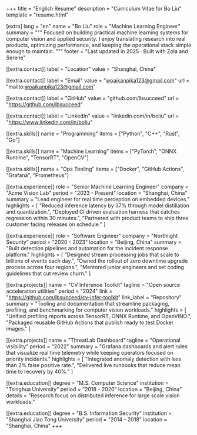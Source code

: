 +++
title = "English Resume"
description = "Curriculum Vitae for Bo Liu"
template = "resume.html"

[extra]
lang = "en"
name = "Bo Liu"
role = "Machine Learning Engineer"
summary = """
Focused on building practical machine learning systems for computer vision and applied security. I enjoy translating research into real products, optimizing performance, and keeping the operational stack simple enough to maintain.
"""
footer = "Last updated in 2025 · Built with Zola and Serene"

[[extra.contact]]
label = "Location"
value = "Shanghai, China"

[[extra.contact]]
label = "Email"
value = "woaikanpika123@gmail.com"
url = "mailto:woaikanpika123@gmail.com"

[[extra.contact]]
label = "GitHub"
value = "github.com/lbsucceed"
url = "https://github.com/lbsucceed"

[[extra.contact]]
label = "LinkedIn"
value = "linkedin.com/in/boliu"
url = "https://www.linkedin.com/in/boliu"

[[extra.skills]]
name = "Programming"
items = ["Python", "C++", "Rust", "Go"]

[[extra.skills]]
name = "Machine Learning"
items = ["PyTorch", "ONNX Runtime", "TensorRT", "OpenCV"]

[[extra.skills]]
name = "Ops Tooling"
items = ["Docker", "GitHub Actions", "Grafana", "Prometheus"]

[[extra.experience]]
role = "Senior Machine Learning Engineer"
company = "Acme Vision Lab"
period = "2023 - Present"
location = "Shanghai, China"
summary = "Lead engineer for real time perception on embedded devices."
highlights = [
  "Reduced inference latency by 37% through model distillation and quantization.",
  "Deployed CI driven evaluation harness that catches regression within 30 minutes.",
  "Partnered with product teams to ship three customer facing releases on schedule."
]

[[extra.experience]]
role = "Software Engineer"
company = "Northlight Security"
period = "2020 - 2023"
location = "Beijing, China"
summary = "Built detection pipelines and automation for the incident response platform."
highlights = [
  "Designed stream processing jobs that scale to billions of events each day.",
  "Owned the rollout of zero downtime upgrade process across four regions.",
  "Mentored junior engineers and set coding guidelines that cut review churn."
]

[[extra.projects]]
name = "CV Inference Toolkit"
tagline = "Open source acceleration utilities"
period = "2024"
link = "https://github.com/lbsucceed/cv-infer-toolkit"
link_label = "Repository"
summary = "Tooling and documentation that streamline packaging, profiling, and benchmarking for computer vision workloads."
highlights = [
  "Unified profiling reports across TensorRT, ONNX Runtime, and OpenVINO.",
  "Packaged reusable GitHub Actions that publish ready to test Docker images."
]

[[extra.projects]]
name = "ThreatLab Dashboard"
tagline = "Operational visibility"
period = "2022"
summary = "Grafana dashboards and alert rules that visualize real time telemetry while keeping operators focused on priority incidents."
highlights = [
  "Integrated anomaly detection with less than 2% false positive rate.",
  "Delivered live runbooks that reduce mean time to recovery by 40%."
]

[[extra.education]]
degree = "M.S. Computer Science"
institution = "Tsinghua University"
period = "2018 - 2020"
location = "Beijing, China"
details = "Research focus on distributed inference for large scale vision workloads."

[[extra.education]]
degree = "B.S. Information Security"
institution = "Shanghai Jiao Tong University"
period = "2014 - 2018"
location = "Shanghai, China"
+++
